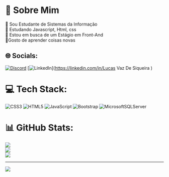# 💫 Sobre Mim 
🔭 Sou Estudante de Sistemas da Informação<br>🌱 Estudando Javascript, Html, css<br>👯 Estou em busca de um Estágio em Front-And<br>💬Gosto de aprender coisas novas


## 🌐 Socials:
[![Discord](https://img.shields.io/badge/Discord-%237289DA.svg?logo=discord&logoColor=white)](https://discord.gg/nippo.) [![LinkedIn](https://img.shields.io/badge/LinkedIn-%230077B5.svg?logo=linkedin&logoColor=white)](https://linkedin.com/in/Lucas Vaz De Siqueira  ) 

# 💻 Tech Stack:
![CSS3](https://img.shields.io/badge/css3-%231572B6.svg?style=for-the-badge&logo=css3&logoColor=white) ![HTML5](https://img.shields.io/badge/html5-%23E34F26.svg?style=for-the-badge&logo=html5&logoColor=white) ![JavaScript](https://img.shields.io/badge/javascript-%23323330.svg?style=for-the-badge&logo=javascript&logoColor=%23F7DF1E) ![Bootstrap](https://img.shields.io/badge/bootstrap-%238511FA.svg?style=for-the-badge&logo=bootstrap&logoColor=white) ![MicrosoftSQLServer](https://img.shields.io/badge/Microsoft%20SQL%20Server-CC2927?style=for-the-badge&logo=microsoft%20sql%20server&logoColor=white)
# 📊 GitHub Stats:
![](https://github-readme-stats.vercel.app/api?username=LucasVazDeSiqueira&theme=blue-green&hide_border=false&include_all_commits=false&count_private=false)<br/>
![](https://github-readme-streak-stats.herokuapp.com/?user=LucasVazDeSiqueira&theme=blue-green&hide_border=false)<br/>
![](https://github-readme-stats.vercel.app/api/top-langs/?username=LucasVazDeSiqueira&theme=blue-green&hide_border=false&include_all_commits=false&count_private=false&layout=compact)

---
[![](https://visitcount.itsvg.in/api?id=LucasVazDeSiqueira&icon=0&color=0)](https://visitcount.itsvg.in)

<!-- Proudly created with GPRM ( https://gprm.itsvg.in ) -->
